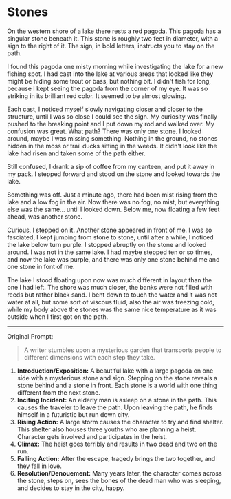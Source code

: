 # Stones

On the western shore of a lake there rests a red pagoda. This pagoda has a singular stone beneath it. This stone is roughly two feet in diameter, with a sign to the right of it. The sign, in bold letters, instructs you to stay on the path.

I found this pagoda one misty morning while investigating the lake for a new fishing spot. I had cast into the lake at various areas that looked like they might be hiding some trout or bass, but nothing bit. I didn't fish for long, because I kept seeing the pagoda from the corner of my eye. It was so striking in its brilliant red color. It seemed to be almost glowing.

Each cast, I noticed myself slowly navigating closer and closer to the structure, until I was so close I could see the sign. My curiosity was finally pushed to the breaking point and I put down my rod and walked over. My confusion was great. What path? There was only one stone. I looked around, maybe I was missing something. Nothing in the ground, no stones hidden in the moss or trail ducks sitting in the weeds. It didn't look like the lake had risen and taken some of the path either.

Still confused, I drank a sip of coffee from my canteen,  and put it away in my pack. I stepped forward and stood on the stone and looked towards the lake.

Something was off. Just a minute ago, there had been mist rising from the lake and a low fog in the air. Now there was no fog, no mist, but everything else was the same... until I looked down. Below me, now floating a few feet ahead, was another stone.

Curious, I stepped on it. Another stone appeared in front of me. I was so fasciated, I kept jumping from stone to stone, until after a while, I noticed the lake below turn purple. I stopped abruptly on the stone and looked around. I was not in the same lake. I had maybe stepped ten or so times, and now the lake was purple, and there was only one stone behind me and one stone in font of me.

The lake I stood floating upon now was much different in layout than the one I had left. The shore was much closer, the banks were not filled with reeds but rather black sand. I bent down to touch the water and it was not water at all, but some sort of viscous fluid, also the air was freezing cold, while my body above the stones was the same nice temperature as it was outside when I first got on the path.

---


Original Prompt:
> A writer stumbles upon a mysterious garden that transports people to different dimensions with each step they take.

1. **Introduction/Exposition:** A beautiful lake with a large pagoda on one side with a mysterious stone and sign. Stepping on the stone reveals a stone behind and a stone in front. Each stone is a world with one thing different from the next stone.
2. **Inciting Incident:** An elderly man is asleep on a stone in the path. This causes the traveler to leave the path. Upon leaving the path, he finds himself in a futuristic but run down city. 
3. **Rising Action:** A large storm causes the character to try and find shelter. This shelter also houses three youths who are planning a heist. Character gets involved and participates in the heist.
4. **Climax:** The heist goes terribly and results in two dead and two on the run. 
5. **Falling Action:** After the escape, tragedy brings the two together, and they fall in love. 
6. **Resolution/Denouement:** Many years later, the character comes across the stone, steps on, sees the bones of the dead man who was sleeping, and decides to stay in the city, happy.